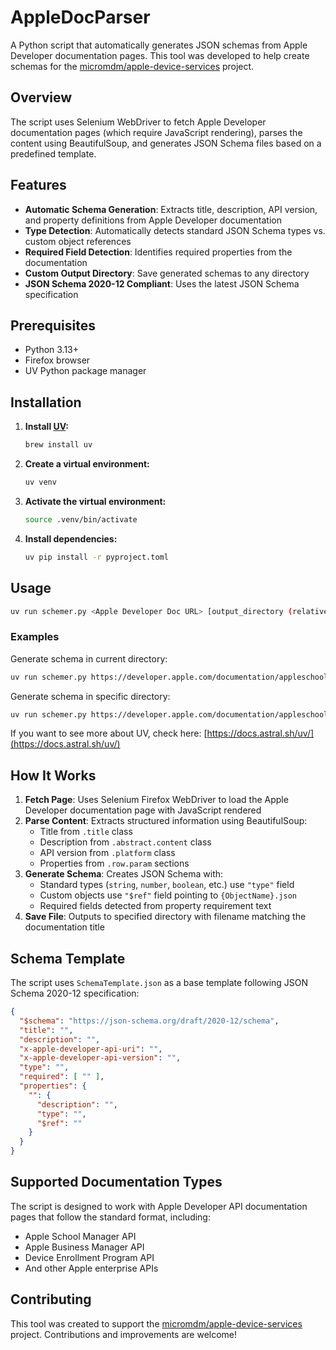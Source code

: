 # AppleDocParser

A Python script that automatically generates JSON schemas from Apple Developer documentation pages. This tool was developed to help create schemas for the [micromdm/apple-device-services](https://github.com/micromdm/apple-device-services) project.

## Overview

The script uses Selenium WebDriver to fetch Apple Developer documentation pages (which require JavaScript rendering), parses the content using BeautifulSoup, and generates JSON Schema files based on a predefined template.

## Features

- **Automatic Schema Generation**: Extracts title, description, API version, and property definitions from Apple Developer documentation
- **Type Detection**: Automatically detects standard JSON Schema types vs. custom object references
- **Required Field Detection**: Identifies required properties from the documentation
- **Custom Output Directory**: Save generated schemas to any directory
- **JSON Schema 2020-12 Compliant**: Uses the latest JSON Schema specification

## Prerequisites

- Python 3.13+
- Firefox browser
- UV Python package manager

## Installation

1. **Install [UV](https://github.com/astral-sh/uv):**
    ```bash
    brew install uv
    ```

2. **Create a virtual environment:**
    ```bash
    uv venv
    ```

3. **Activate the virtual environment:**
      ```bash
      source .venv/bin/activate
      ```

4. **Install dependencies:**
    ```bash
    uv pip install -r pyproject.toml
    ```

## Usage

```bash
uv run schemer.py <Apple Developer Doc URL> [output_directory (relative path)]
```

### Examples

Generate schema in current directory:
```bash
uv run schemer.py https://developer.apple.com/documentation/appleschoolmanagerapi/documentlinks
```

Generate schema in specific directory:
```bash
uv run schemer.py https://developer.apple.com/documentation/appleschoolmanagerapi/documentlinks ./asm/schemas
```

If you want to see more about UV, check here: [https://docs.astral.sh/uv/](https://docs.astral.sh/uv/)

## How It Works

1. **Fetch Page**: Uses Selenium Firefox WebDriver to load the Apple Developer documentation page with JavaScript rendered
2. **Parse Content**: Extracts structured information using BeautifulSoup:
   - Title from `.title` class
   - Description from `.abstract.content` class
   - API version from `.platform` class
   - Properties from `.row.param` sections
3. **Generate Schema**: Creates JSON Schema with:
   - Standard types (`string`, `number`, `boolean`, etc.) use `"type"` field
   - Custom objects use `"$ref"` field pointing to `{ObjectName}.json`
   - Required fields detected from property requirement text
4. **Save File**: Outputs to specified directory with filename matching the documentation title

## Schema Template

The script uses `SchemaTemplate.json` as a base template following JSON Schema 2020-12 specification:

```json
{
  "$schema": "https://json-schema.org/draft/2020-12/schema",
  "title": "",
  "description": "",
  "x-apple-developer-api-uri": "",
  "x-apple-developer-api-version": "",
  "type": "",
  "required": [ "" ],
  "properties": {
    "": {
      "description": "",
      "type": "",
      "$ref": ""
    }
  }
}
```

## Supported Documentation Types

The script is designed to work with Apple Developer API documentation pages that follow the standard format, including:
- Apple School Manager API
- Apple Business Manager API  
- Device Enrollment Program API
- And other Apple enterprise APIs

## Contributing

This tool was created to support the [micromdm/apple-device-services](https://github.com/micromdm/apple-device-services) project. Contributions and improvements are welcome!
